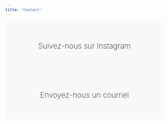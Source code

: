 ```yaml
---
title: 'Contact'
---
```


<div class="container_coorg">
  <div class="button" style="background-color: #f8f8f8; display: flex; align-items: center; justify-content: center; padding: 40px; transition: transform 0.3s ease, box-shadow 0.3s ease;">
    <a href="https://www.instagram.com/montreal.cup/?hl=en" style="text-decoration: none; font-weight: 200;">
      <p style="text-align: center; font-size: x-large; font-weight: 200;">Suivez-nous sur Instagram</p>
    </a>
  </div>

  <div class="button" style="background-color: #f8f8f8; display: flex; align-items: center; justify-content: center; padding: 40px; transition: transform 0.3s ease, box-shadow 0.3s ease;">
    <a href="mailto:montrealcup@gmail.com" style="text-decoration: none; font-weight: 200;">
      <p style="text-align: center; font-size: x-large; font-weight: 200;">Envoyez-nous un courriel</p>
    </a>
  </div>
</div>

